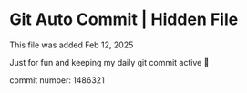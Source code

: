 # Git Auto Commit | Hidden File

This file was added Feb 12, 2025

Just for fun and keeping my daily git commit active 🤪

commit number: 1486321
